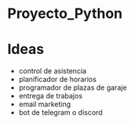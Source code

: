 # Proyecto_Python


# Ideas
- control de asistencia
- planificador de horarios
- programador de plazas de garaje
- entrega de trabajos
- email marketing
- bot de telegram o discord